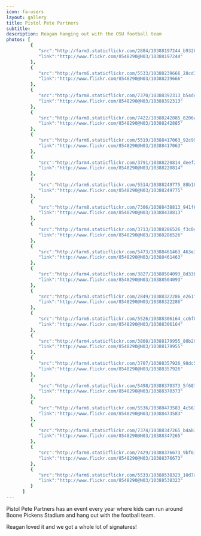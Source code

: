 ```yaml
---
icon: fa-users
layout: gallery
title: Pistol Pete Partners
subtitle:
description: Reagan hanging out with the OSU football team
photos: [
         {
            "src":"http://farm3.staticflickr.com/2884/10388197244_b93263c324_z.jpg",
            "link":"http://www.flickr.com/8548290@N03/10388197244"
         },
         {
            "src":"http://farm6.staticflickr.com/5533/10388239666_28cd3ffce8_z.jpg",
            "link":"http://www.flickr.com/8548290@N03/10388239666"
         },
         {
            "src":"http://farm8.staticflickr.com/7370/10388392313_b54dc2151d_z.jpg",
            "link":"http://www.flickr.com/8548290@N03/10388392313"
         },
         {
            "src":"http://farm8.staticflickr.com/7422/10388242885_8206a48f22_z.jpg",
            "link":"http://www.flickr.com/8548290@N03/10388242885"
         },
         {
            "src":"http://farm6.staticflickr.com/5519/10388417063_92c99884f0_z.jpg",
            "link":"http://www.flickr.com/8548290@N03/10388417063"
         },
         {
            "src":"http://farm4.staticflickr.com/3791/10388220814_deef2c26f3_z.jpg",
            "link":"http://www.flickr.com/8548290@N03/10388220814"
         },
         {
            "src":"http://farm6.staticflickr.com/5514/10388249775_88b18f1878_z.jpg",
            "link":"http://www.flickr.com/8548290@N03/10388249775"
         },
         {
            "src":"http://farm8.staticflickr.com/7306/10388438813_941f6be6e9_z.jpg",
            "link":"http://www.flickr.com/8548290@N03/10388438813"
         },
         {
            "src":"http://farm4.staticflickr.com/3713/10388286526_f3c0cddf14_z.jpg",
            "link":"http://www.flickr.com/8548290@N03/10388286526"
         },
         {
            "src":"http://farm6.staticflickr.com/5473/10388461463_463e32df0e_z.jpg",
            "link":"http://www.flickr.com/8548290@N03/10388461463"
         },
         {
            "src":"http://farm4.staticflickr.com/3827/10388504093_8d33b08766_z.jpg",
            "link":"http://www.flickr.com/8548290@N03/10388504093"
         },
         {
            "src":"http://farm3.staticflickr.com/2849/10388322286_e261f40e60_z.jpg",
            "link":"http://www.flickr.com/8548290@N03/10388322286"
         },
         {
            "src":"http://farm6.staticflickr.com/5526/10388306164_cc6f833a97_z.jpg",
            "link":"http://www.flickr.com/8548290@N03/10388306164"
         },
         {
            "src":"http://farm4.staticflickr.com/3808/10388179955_80b2919506_z.jpg",
            "link":"http://www.flickr.com/8548290@N03/10388179955"
         },
         {
            "src":"http://farm4.staticflickr.com/3707/10388357926_98dc59f472_z.jpg",
            "link":"http://www.flickr.com/8548290@N03/10388357926"
         },
         {
            "src":"http://farm6.staticflickr.com/5498/10388370373_5f68726cbb_z.jpg",
            "link":"http://www.flickr.com/8548290@N03/10388370373"
         },
         {
            "src":"http://farm6.staticflickr.com/5536/10388473583_4c5672b138_z.jpg",
            "link":"http://www.flickr.com/8548290@N03/10388473583"
         },
         {
            "src":"http://farm8.staticflickr.com/7374/10388347265_b4ab341553_z.jpg",
            "link":"http://www.flickr.com/8548290@N03/10388347265"
         },
         {
            "src":"http://farm8.staticflickr.com/7429/10388376673_9bf67c17ed_z.jpg",
            "link":"http://www.flickr.com/8548290@N03/10388376673"
         },
         {
            "src":"http://farm6.staticflickr.com/5533/10388538323_10d7ac356b_z.jpg",
            "link":"http://www.flickr.com/8548290@N03/10388538323"
         }
      ]
---
```


Pistol Pete Partners has an event every year where kids can run around Boone Pickens Stadium and hang out with the football team.

Reagan loved it and we got a whole lot of signatures!
